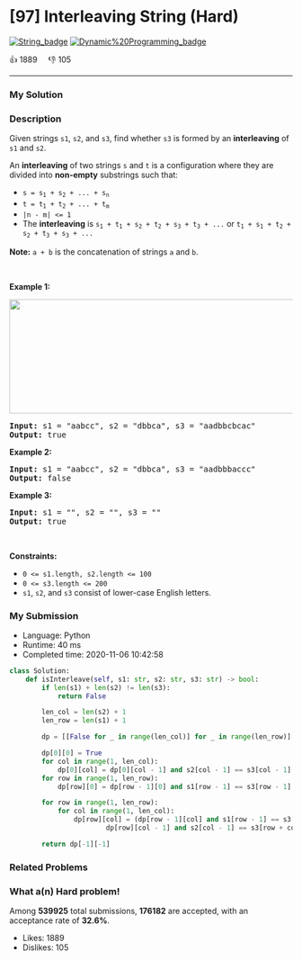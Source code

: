 # [97] Interleaving String (Hard)

[![String_badge](https://img.shields.io/badge/topic-String-green.svg)](https://leetcode.com/problems/interleaving-string/)  [![Dynamic%20Programming_badge](https://img.shields.io/badge/topic-Dynamic%20Programming-green.svg)](https://leetcode.com/problems/interleaving-string/) 

:+1: 1889 &nbsp; &nbsp; :thumbsdown: 105

---

### My Solution


### Description
<p>Given strings <code>s1</code>, <code>s2</code>, and <code>s3</code>, find whether <code>s3</code> is formed by an <strong>interleaving</strong> of <code>s1</code> and <code>s2</code>.</p>

<p>An <strong>interleaving</strong> of two strings <code>s</code> and <code>t</code> is a configuration where they are divided into <strong>non-empty</strong> substrings such that:</p>

<ul>
	<li><code>s = s<sub>1</sub> + s<sub>2</sub> + ... + s<sub>n</sub></code></li>
	<li><code>t = t<sub>1</sub> + t<sub>2</sub> + ... + t<sub>m</sub></code></li>
	<li><code>|n - m| &lt;= 1</code></li>
	<li>The <strong>interleaving</strong> is <code>s<sub>1</sub> + t<sub>1</sub> + s<sub>2</sub> + t<sub>2</sub> + s<sub>3</sub> + t<sub>3</sub> + ...</code> or <code>t<sub>1</sub> + s<sub>1</sub> + t<sub>2</sub> + s<sub>2</sub> + t<sub>3</sub> + s<sub>3</sub> + ...</code></li>
</ul>

<p><strong>Note:</strong> <code>a + b</code> is the concatenation of strings <code>a</code> and <code>b</code>.</p>

<p>&nbsp;</p>
<p><strong>Example 1:</strong></p>
<img alt="" src="https://assets.leetcode.com/uploads/2020/09/02/interleave.jpg" style="width: 561px; height: 203px;" />
<pre>
<strong>Input:</strong> s1 = &quot;aabcc&quot;, s2 = &quot;dbbca&quot;, s3 = &quot;aadbbcbcac&quot;
<strong>Output:</strong> true
</pre>

<p><strong>Example 2:</strong></p>

<pre>
<strong>Input:</strong> s1 = &quot;aabcc&quot;, s2 = &quot;dbbca&quot;, s3 = &quot;aadbbbaccc&quot;
<strong>Output:</strong> false
</pre>

<p><strong>Example 3:</strong></p>

<pre>
<strong>Input:</strong> s1 = &quot;&quot;, s2 = &quot;&quot;, s3 = &quot;&quot;
<strong>Output:</strong> true
</pre>

<p>&nbsp;</p>
<p><strong>Constraints:</strong></p>

<ul>
	<li><code>0 &lt;= s1.length, s2.length &lt;= 100</code></li>
	<li><code>0 &lt;= s3.length &lt;= 200</code></li>
	<li><code>s1</code>, <code>s2</code>, and <code>s3</code> consist of lower-case English letters.</li>
</ul>



### My Submission

- Language: Python
- Runtime: 40 ms
- Completed time: 2020-11-06 10:42:58

```Python
class Solution:
    def isInterleave(self, s1: str, s2: str, s3: str) -> bool:
        if len(s1) + len(s2) != len(s3):
            return False

        len_col = len(s2) + 1
        len_row = len(s1) + 1

        dp = [[False for _ in range(len_col)] for _ in range(len_row)]

        dp[0][0] = True
        for col in range(1, len_col):
            dp[0][col] = dp[0][col - 1] and s2[col - 1] == s3[col - 1]
        for row in range(1, len_row):
            dp[row][0] = dp[row - 1][0] and s1[row - 1] == s3[row - 1]

        for row in range(1, len_row):
            for col in range(1, len_col):
                dp[row][col] = (dp[row - 1][col] and s1[row - 1] == s3[row + col - 1]) or (
                        dp[row][col - 1] and s2[col - 1] == s3[row + col - 1])

        return dp[-1][-1]
```


### Related Problems




### What a(n) Hard problem!
Among **539925** total submissions, **176182** are accepted, with an acceptance rate of **32.6%**. <br>

- Likes: 1889
- Dislikes: 105

